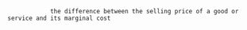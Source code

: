 
                the difference between the selling price of a good or service and its marginal cost
